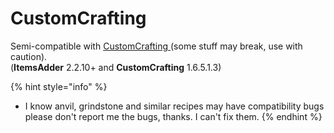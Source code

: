 # CustomCrafting

Semi-compatible with [CustomCrafting ](https://www.spigotmc.org/resources/customcrafting-advanced-custom-recipe-plugin-1-14-1-16-x-free.55883/updates)\(some stuff may break, use with caution\).  
\(**ItemsAdder** 2.2.10+ and **CustomCrafting** 1.6.5.1.3\)

{% hint style="info" %}
* I know anvil, grindstone and similar recipes may have compatibility bugs please don't report me the bugs, thanks. I can't fix them.
{% endhint %}

